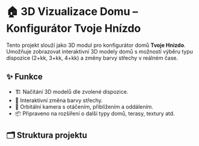 # 🏠 3D Vizualizace Domu – Konfigurátor Tvoje Hnízdo

Tento projekt slouží jako 3D modul pro konfigurátor domů **Tvoje Hnízdo**. Umožňuje zobrazovat interaktivní 3D modely domů s možností výběru typu dispozice (2+kk, 3+kk, 4+kk) a změny barvy střechy v reálném čase.

## ✨ Funkce
- 🏗️ Načítání 3D modelů dle zvolené dispozice.
- 🎨 Interaktivní změna barvy střechy.
- 🔄 Orbitální kamera s otáčením, přiblížením a oddálením.
- 📦 Připraveno na rozšíření o další typy domů, terasy, textury atd.

## 🗂 Struktura projektu

